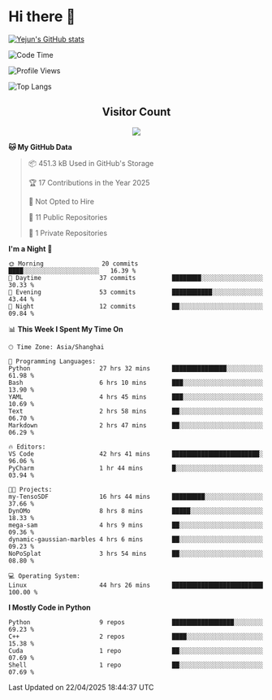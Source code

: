# Hi there 👋


<!-- <img height="195px" src="https://github-readme-stats.vercel.app/api?username=yejun688&count_private=true&show_icons=true&hide_rank=true&title_color=0969da&bg_color=ffffff00&text_color=57606a&disable_animations=true"><img height="195px" src="https://github-readme-stats.vercel.app/api/top-langs?username=yejun688&layout=compact&title_color=0969da&bg_color=ffffff00&text_color=57606a"> -->

[![Yejun's GitHub stats](https://github-readme-stats.vercel.app/api?username=yejun688)](https://github.com/yejun688/github-readme-stats)

<!---
yejun688/yejun688 is a ✨ special ✨ repository because its `README.md` (this file) appears on your GitHub profile.
You can click the Preview link to take a look at your changes.
--->

<!--START_SECTION:waka-->
![Code Time](http://img.shields.io/badge/Code%20Time-1%2C072%20hrs%2049%20mins-blue)

![Profile Views](http://img.shields.io/badge/Profile%20Views-21-blue)


![Top Langs](https://github-readme-stats.vercel.app/api/top-langs/?username=yejun688&layout=compact&theme=aura)


## <center> Visitor Count
<p align="center"> 
  <img src="https://profile-counter.glitch.me/yejun688/count.svg" />
</p>


**🐱 My GitHub Data** 

> 📦 451.3 kB Used in GitHub's Storage 
 > 
> 🏆 17 Contributions in the Year 2025
 > 
> 🚫 Not Opted to Hire
 > 
> 📜 11 Public Repositories 
 > 
> 🔑 1 Private Repositories 
 > 
**I'm a Night 🦉** 

```text
🌞 Morning                20 commits          ████░░░░░░░░░░░░░░░░░░░░░   16.39 % 
🌆 Daytime                37 commits          ████████░░░░░░░░░░░░░░░░░   30.33 % 
🌃 Evening                53 commits          ███████████░░░░░░░░░░░░░░   43.44 % 
🌙 Night                  12 commits          ██░░░░░░░░░░░░░░░░░░░░░░░   09.84 % 
```

📊 **This Week I Spent My Time On** 

```text
🕑︎ Time Zone: Asia/Shanghai

💬 Programming Languages: 
Python                   27 hrs 32 mins      ███████████████░░░░░░░░░░   61.98 % 
Bash                     6 hrs 10 mins       ███░░░░░░░░░░░░░░░░░░░░░░   13.90 % 
YAML                     4 hrs 45 mins       ███░░░░░░░░░░░░░░░░░░░░░░   10.69 % 
Text                     2 hrs 58 mins       ██░░░░░░░░░░░░░░░░░░░░░░░   06.70 % 
Markdown                 2 hrs 47 mins       ██░░░░░░░░░░░░░░░░░░░░░░░   06.29 % 

🔥 Editors: 
VS Code                  42 hrs 41 mins      ████████████████████████░   96.06 % 
PyCharm                  1 hr 44 mins        █░░░░░░░░░░░░░░░░░░░░░░░░   03.94 % 

🐱‍💻 Projects: 
my-TensoSDF              16 hrs 44 mins      █████████░░░░░░░░░░░░░░░░   37.66 % 
DynOMo                   8 hrs 8 mins        █████░░░░░░░░░░░░░░░░░░░░   18.33 % 
mega-sam                 4 hrs 9 mins        ██░░░░░░░░░░░░░░░░░░░░░░░   09.36 % 
dynamic-gaussian-marbles 4 hrs 6 mins        ██░░░░░░░░░░░░░░░░░░░░░░░   09.23 % 
NoPoSplat                3 hrs 54 mins       ██░░░░░░░░░░░░░░░░░░░░░░░   08.80 % 

💻 Operating System: 
Linux                    44 hrs 26 mins      █████████████████████████   100.00 % 
```

**I Mostly Code in Python** 

```text
Python                   9 repos             █████████████████░░░░░░░░   69.23 % 
C++                      2 repos             ████░░░░░░░░░░░░░░░░░░░░░   15.38 % 
Cuda                     1 repo              ██░░░░░░░░░░░░░░░░░░░░░░░   07.69 % 
Shell                    1 repo              ██░░░░░░░░░░░░░░░░░░░░░░░   07.69 % 
```

 Last Updated on 22/04/2025 18:44:37 UTC
<!--END_SECTION:waka-->
